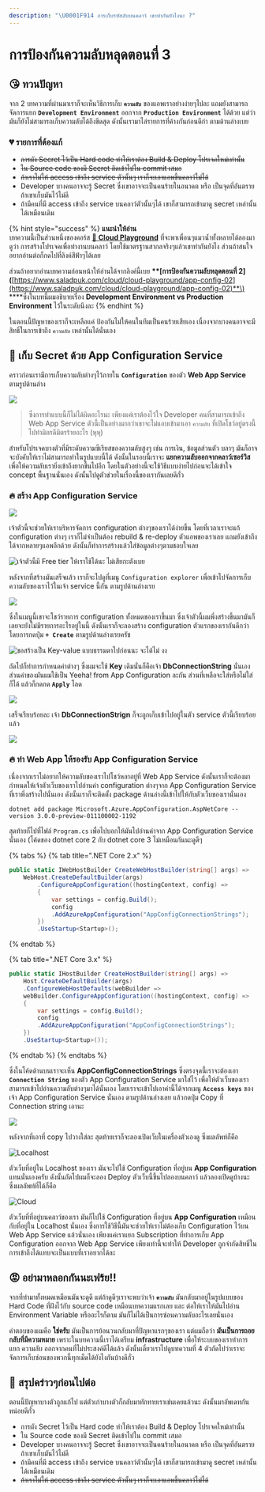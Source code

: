 ```yaml
---
description: "\U0001F914 การเก็บรหัสลับบนคลาว์ เขาทำกันยังไงนะ ?"
---
```


# การป้องกันความลับหลุดตอนที่ 3

## 😘 ทวนปัญหา

จาก 2 บทความที่ผ่านมาเราก็จะเห็นวิธีการเก็บ **`ความลับ`** ของแอพเราอย่างง่ายๆไปละ แถมยังสามารถจัดการแยก **`Development Environment`** ออกจาก **`Production Environment`** ได้ด้วย แต่ว่ามันก็ยังไม่สามารถเก็บความลับได้ถึงขีดสุด ดังนั้นเรามาไล่รายการที่ค้างกันก่อนดีก่า ตามด้านล่างเบย

### 💔 รายการที่ต้องแก้

* ~~การผัง Secret ไว้เป็น Hard code ทำให้เราต้อง Build & Deploy โปรเจคใหม่เท่านั้น~~
* ~~ใน Source code ของมี Secret ติดเข้าไปใน commit เสมอ~~
* ~~ถ้าเราไม่ให้ access เข้าถึง service ตัวนั้นๆ เราก็จะเอาแอพขึ้นคลาว์ไม่ได้~~
* Developer บางคนอาจจะรู้ Secret ซึ่งเขาอาจจะเป็นคนร้ายในอนาคต หรือ เป็นจุดที่อันตรายถ้าเขาเก็บมันไว้ไม่ดี
* ถ้ามีคนที่มี access เข้าถึง service บนคลาว์ตัวนั้นๆได้ เขาก็สามารถเข้ามาดู secret เหล่านั้นได้เหมือนเดิม

{% hint style="success" %}
**แนะนำให้อ่าน**  
บทความนี้เป็นส่วนหนึ่งของคอร์ส [🤠 **Cloud Playground**](https://www.saladpuk.com/cloud/cloud-playground) ที่จะพาเพื่อนๆแมวน้ำทั้งหลายได้ลองมาดูว่า การสร้างโปรเจคเพื่อทำงานบนคลาว์ โดยใช้มาตรฐานสากลจริงๆแล้วเขาทำกันยังไง ส่วนถ้าสนใจอยากอ่านต่อก็กดไปที่ลิงค์สีฟ้าๆได้เลย

ส่วนถ้าอยากอ่านบทความก่อนหน้าให้อ่านได้จากลิงค์นี้เบย **\*\*\[**การป้องกันความลับหลุดตอนที่ 2**\]\(**[https://www.saladpuk.com/cloud/cloud-playground/app-config-02](https://www.saladpuk.com/cloud/cloud-playground/app-config-02)**\) \*\***ซึ่งในบทนี้ผมอธิบายเรื่อง **Development Environment vs Production Environment** ไว้ในระดับนึงละ
{% endhint %}

ในตอนนี้ปัญหาของเราก็จะเหลือแค่ ป้องกันไม่ให้คนในทีมเป็นคนร้ายเสียเอง เนื่องจากบางคนอาจจะมีสิทธิ์ในการเข้าถึง `ความลับ` เหล่านั้นได้นั่นเอง

## 🤠 เก็บ Secret ด้วย App Configuration Service

คราวก่อนเรามีการเก็บความลับต่างๆไว้ภายใน **`Configuration`** ของตัว **Web App Service** ตามรูปด้านล่าง

![](../../.gitbook/assets/image%20%28581%29.png)

> ซึ่งการทำแบบนี้ก็ไม่ได้ผิดอะไรนะ เพียงแค่เราต้องไว้ใจ Developer คนที่สามารถเข้าถึง Web App Service ตัวนี้เป็นอย่างมากว่าเขาจะไม่แอบเข้ามาเอา `ความลับ` ที่เปิดโชว์อยู่ตรงนี้ไปทำมิตรดีมิตรร้ายอะไร \(หุหุ\)

สำหรับโปรเจคบางตัวที่มีระดับความซีเรียสของความลับสูงๆ เช่น การเงิน, ข้อมูลส่วนตัว บลาๆ มันก็อาจจะบังคับให้เราไม่สามารถทำในรูปแบบนี้ได้ ดังนั้นในรอบนี้เราจะ **แยกความลับออกจากคลาว์เซอร์วิส** เพื่อให้ความลับเรายิ่งเข้าถึงยากขึ้นไปอีก โดยในตัวอย่างนี้จะใช้วิธีแบบง่ายไปก่อนจะได้เข้าใจ concept พื้นฐานนั่นเอง ดังนั้นไปดูตัวช่วยในเรื่องนี้ของเรากันเลยดีกั่ว

### 🔥 สร้าง App Configuration Service

![](../../.gitbook/assets/image%20%28306%29.png)

เจ้าตัวนี้จะช่วยให้เราบริหารจัดการ configuration ต่างๆของเราได้ง่ายขึ้น โดยที่เวลาเราจะแก้ configuration ต่างๆ เราก็ไม่จำเป็นต้อง rebuild & re-deploy ตัวแอพของเราเลย แถมยังเข้าถึงได้จากหลายๆแอพอีกด้วย ดังนั้นก็ทำการสร้างแล้วใส่ข้อมูลต่างๆตามชอบใจเลย

![&#xE40;&#xE08;&#xE49;&#xE32;&#xE15;&#xE31;&#xE27;&#xE19;&#xE35;&#xE49;&#xE21;&#xE35; Free tier &#xE43;&#xE2B;&#xE49;&#xE40;&#xE23;&#xE32;&#xE43;&#xE0A;&#xE49;&#xE44;&#xE14;&#xE49;&#xE19;&#xE30; &#xE44;&#xE21;&#xE48;&#xE40;&#xE2A;&#xE35;&#xE22;&#xE01;&#xE30;&#xE15;&#xE31;&#xE07;&#xE40;&#xE1A;&#xE22;](../../.gitbook/assets/image%20%28205%29.png)

หลังจากที่สร้างมันเสร็จแล้ว เราก็จะไปดูที่เมนู `Configuration explorer` เพื่อเข้าไปจัดการเก็บความลับของเราไว้ในเจ้า service นี้กัน ตามรูปด้านล่างเรย

![](../../.gitbook/assets/image%20%28166%29.png)

ซึ่งในเมนูนี้เขาจะโชว์รายการ configuration ทั้งหมดของเราขึ้นมา ซึ่งเจ้าตัวนี้ผมพึ่งสร้างขึ้นมามันก็เลยจะยังไม่มีรายการอะไรอยู่ในนี้ ดังนั้นเราก็จะลองสร้าง configuration ตัวแรกของเรากันดีกว่า โดยการกดปุ่ม **`+ Create`** ตามรูปด้านล่างเรยครัช

![&#xE02;&#xE2D;&#xE2A;&#xE23;&#xE49;&#xE32;&#xE07;&#xE40;&#xE1B;&#xE47;&#xE19; Key-value &#xE41;&#xE1A;&#xE1A;&#xE18;&#xE23;&#xE23;&#xE21;&#xE14;&#xE32;&#xE44;&#xE1B;&#xE01;&#xE48;&#xE2D;&#xE19;&#xE19;&#xE30; &#xE08;&#xE30;&#xE44;&#xE14;&#xE49;&#xE44;&#xE21;&#xE48; &#xE07;&#xE07;](../../.gitbook/assets/image%20%28118%29.png)

ถัดไปก็ทำการกำหนดค่าต่างๆ ซึ่งผมจะใช้ **Key** เดิมนั่นก็คือเจ้า **DbConnectionString** นั่นเอง ส่วนค่าของมันผมใช้เป็น Yeeha! from App Configuration ละกัน ส่วนที่เหลือจะใส่หรือไม่ใส่ก็ได้ แล้วก็กดกด **`Apply`** โลด

![](../../.gitbook/assets/image%20%28768%29.png)

เสร็จเรียบร้อยละ เจ้า **DbConnectionStrign** ก็จะถูกเก็บเข้าไปอยู่ในตัว service ตัวนี้เรียบร้อยแล้ว

![](../../.gitbook/assets/image-951.png)

### 🔥 ทำ Web App ให้รองรับ App Configuration Service

เนื่องจากเราไม่อยากให้ความลับของเราไปโชว์หลาอยู่ที่ Web App Service ดังนั้นเราก็จะต้องมากำหนดให้เจ้าตัวเว็บของเราไปอ่านค่า configuration ต่างๆจาก App Configuration Service ที่เราพึ่งสร้างไปนั่นเอง ดังนั้นเราก็จะติดตั้ง package ด้านล่างนี้เข้าไปให้กับตัวเว็บของเรานั่นเอง

```text
dotnet add package Microsoft.Azure.AppConfiguration.AspNetCore --version 3.0.0-preview-011100002-1192
```

สุดท้ายก็ไปที่ไฟล์ `Program.cs` เพื่อไปบอกให้มันไปอ่านค่าจาก App Configuration Service นั่นเอง \(โค้ดของ dotnet core 2 กับ dotnet core 3 ไม่เหมือนกันนะดูดีๆ

{% tabs %}
{% tab title=".NET Core 2.x" %}
```csharp
public static IWebHostBuilder CreateWebHostBuilder(string[] args) =>
    WebHost.CreateDefaultBuilder(args)
        .ConfigureAppConfiguration((hostingContext, config) =>
        {
            var settings = config.Build();
            config
            .AddAzureAppConfiguration("AppConfigConnectionStrings");
        })
        .UseStartup<Startup>();
```
{% endtab %}

{% tab title=".NET Core 3.x" %}
```csharp
public static IHostBuilder CreateHostBuilder(string[] args) =>
    Host.CreateDefaultBuilder(args)
    .ConfigureWebHostDefaults(webBuilder =>
    webBuilder.ConfigureAppConfiguration((hostingContext, config) =>
    {
        var settings = config.Build();
        config
        .AddAzureAppConfiguration("AppConfigConnectionStrings");
    })
    .UseStartup<Startup>());
```
{% endtab %}
{% endtabs %}

ซึ่งในโค้ดด้านบนเราจะเห็น **AppConfigConnectionStrings** ซึ่งตรงจุดนี้เราจะต้องเอา **`Connection String`** ของตัว App Configuration Service มาใส่ไว้ เพื่อให้ตัวเว็บของเราสามารถเข้าไปอ่านความลับต่างๆมาได้นั่นเอง โดยเราจะเข้าไปเอาค่านี้ได้จากเมนู **`Access keys`** ของเจ้า App Configuration Service นั่นเอง ตามรูปด้านล่างเลย แล้วกดปุ่ม Copy ที่ Connection string เอานะ

![](../../.gitbook/assets/image%20%28815%29.png)

หลังจากที่เอาที่ copy ไปวางใส่ละ สุดท้ายเราก็จะลองเปิดเว็บในเครื่องตัวเองดู ซึ่งผลลัพท์ก็คือ

![Localhost](../../.gitbook/assets/image-967.png)

ตัวเว็บที่อยู่ใน Localhost ของเรา มันจะไปใช้ Configuration ที่อยู่บน **App Configuration** แทนนั่นเองครับ ดังนั้นถัดไปผมก็จะลอง Deploy ตัวเว็บนี้ขึ้นไปลองบนคลาว์ แล้วลองเปิดดูบ้างนะ ซึ่งผลลัพท์ที่ได้ก็คือ

![Cloud](../../.gitbook/assets/image%20%28249%29.png)

ตัวเว็บที่ที่อยู่บนคลาว์ของเรา มันก็ไปใช้ Configuration ที่อยู่บน **App Configuration** เหมือนกับที่อยู่ใน Localhost นั่นเอง ซึ่งการใช้วิธีนี้มันจะช่วยให้เราไม่ต้องเก็บ Configuration ไว้บน Web App Service แล้วนั่นเอง เพียงแค่เราแยก Subscription ที่ทำการเก็บ App Configuration ออกจาก Web App Service เพียงเท่านี้จะทำให้ Developer ถูกจำกัดสิทธิ์ในการเข้าถึงได้แทบจะเป็นแบบที่เราอยากได้ละ

## 😡 อย่ามาหลอกกันนะเฟร้ย!!

จากที่ทำมาทั้งหมดเหมือนมันจะดูดี แต่ถ้าดูดีๆเราจะพบว่าเจ้า **`ความลับ`** มันกลับมาอยู่ในรูปแบบของ Hard Code ที่ฝังไว้กับ source code เหมือนบทความแรกเลย และ ต่อให้เราให้มันไปอ่าน Environment Variable หรืออะไรก็ตาม มันก็ไม่ได้เป็นการซ่อนความลับอะไรเลยนั่นเอง

คำตอบของผมคือ **ใช่ครับ** มันเป็นการย้อนวนกลับมาที่ปัญหาแรกๆของเรา แต่ผมถือว่า **มันเป็นการถอยกลับที่มีความหมาย** เพราะในบทความนี้เราได้เตรียม **infrastructure** เพื่อให้ระบบของเราทำการแยก ความลับ ออกจากคนที่ไม่ประสงค์ดีได้แล้ว ดังนั้นเดี๋ยวเราไปดูบทความที่ 4 ตัวถัดไปว่าเราจะจัดการเก็บซ่อนของพวกนี้ทุกเม็ดได้ยังไงกันบ้างดีกั่ว

## 🎯 สรุปคร่าวๆก่อนไปต่อ

ตอนนี้ปัญหาบางตัวถูกแก้ไป แต่ตัวเก่าบางตัวก็กลับมาทักทายเราเช่นเคยแล้วนะ ดังนั้นมาอัพเดทกันหน่อยดีกั่ว

* การผัง Secret ไว้เป็น Hard code ทำให้เราต้อง Build & Deploy โปรเจคใหม่เท่านั้น
* ใน Source code ของมี Secret ติดเข้าไปใน commit เสมอ
* Developer บางคนอาจจะรู้ Secret ซึ่งเขาอาจจะเป็นคนร้ายในอนาคต หรือ เป็นจุดที่อันตรายถ้าเขาเก็บมันไว้ไม่ดี
* ถ้ามีคนที่มี access เข้าถึง service บนคลาว์ตัวนั้นๆได้ เขาก็สามารถเข้ามาดู secret เหล่านั้นได้เหมือนเดิม
* ~~ถ้าเราไม่ให้ access เข้าถึง service ตัวนั้นๆ เราก็จะเอาแอพขึ้นคลาว์ไม่ได้~~

